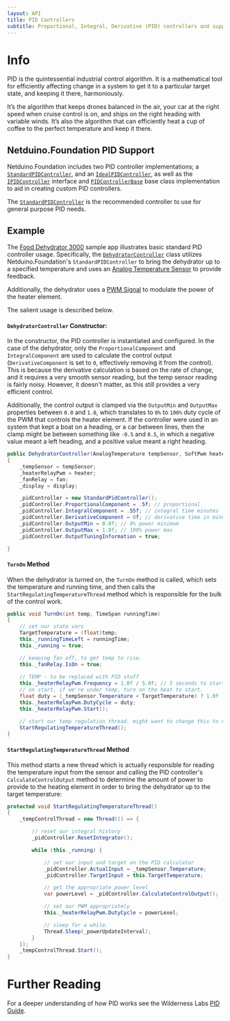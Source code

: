 ```yaml
---
layout: API
title: PID Controllers
subtitle: Proportional, Integral, Derivative (PID) controllers and supporting classes.
---
```


# Info

PID is the quintessential industrial control algorithm. It is a mathematical tool for efficiently affecting change in a system to get it to a particular target state, and keeping it there, harmoniously.

It’s the algorithm that keeps drones balanced in the air, your car at the right speed when cruise control is on, and ships on the right heading with variable winds. It’s also the algorithm that can efficiently heat a cup of coffee to the perfect temperature and keep it there.

## Netduino.Foundation PID Support

Netduino.Foundation includes two PID controller implementations; a [`StandardPIDController`](/API/Controllers/PID/StandardPIDController/), and an [`IdealPIDController`](/API/Controllers/PID/IdealPIDController/), as well as the  [`IPIDController`](/API/Controllers/PID/IPIDController/) interface and [`PIDControllerBase`](/API/Controllers/PID/PIDControllerBase/) base class implementation to aid in creating custom PID controllers.

The [`StandardPIDController`](/API/Controllers/PID/StandardPIDController/) is the recommended controller to use for general purpose PID needs.

## Example

The [Food Dehydrator 3000](https://github.com/WildernessLabs/Netduino_Samples/tree/master/Netduino.Foundation/FoodDehydrator3000) sample app illustrates basic standard PID controller usage. Specifically, the [`DehydratorController`](https://github.com/WildernessLabs/Netduino_Samples/blob/master/Netduino.Foundation/FoodDehydrator3000/FoodDehydrator3000/DehydratorController.cs) class utilizes Netduino.Foundation's `StandardPIDController` to bring the dehydrator up to a specified temperature and uses an [Analog Temperature Sensor](/API/Sensors/Temperature/Analog/) to provide feedback.

Additionally, the dehydrator uses a [PWM Signal](http://developer.wildernesslabs.co/Netduino/Input_Output/Digital/PWM/) to modulate the power of the heater element. 

The salient usage is described below.

#### `DehydratorController` Constructor:

In the constructor, the PID controller is instantiated and configured. In the case of the dehydrator, only the `ProportionalComponent` and `IntegralComponent` are used to calculate the control output (`DerivativeComponent` is set to `0`, effectively removing it from the control). This is because the derivative calculation is based on the rate of change, and it requires a very smooth sensor reading, but the temp sensor reading is fairly noisy. However, it doesn't matter, as this still provides a very efficient control. 

Additionally, the control output is clamped via the `OutputMin` and `OutputMax` properties between `0.0` and `1.0`, which translates to `0%` to `100%` duty cycle of the PWM that controls the heater element. If the controller were used in an system that kept a boat on a heading, or a car between lines, then the clamp might be between something like `-0.5` and `0.5`, in which a negative value meant a left heading, and a positive value meant a right heading.

```csharp
public DehydratorController(AnalogTemperature tempSensor, SoftPwm heater, Relay fan, SerialLCD display)
{
    _tempSensor = tempSensor;
    _heaterRelayPwm = heater;
    _fanRelay = fan;
    _display = display;

    _pidController = new StandardPidController();
    _pidController.ProportionalComponent = .5f; // proportional
    _pidController.IntegralComponent = .55f; // integral time minutes
    _pidController.DerivativeComponent = 0f; // derivative time in minutes
    _pidController.OutputMin = 0.0f; // 0% power minimum
    _pidController.OutputMax = 1.0f; // 100% power max
    _pidController.OutputTuningInformation = true;

}
```

#### `TurnOn` Method

When the dehydrator is turned on, the `TurnOn` method is called, which sets the temperature and running time, and then calls the `StartRegulatingTemperatureThread` method which is responsible for the bulk of the control work.

```csharp
public void TurnOn(int temp, TimeSpan runningTime)
{
    // set our state vars
    TargetTemperature = (float)temp;
    this._runningTimeLeft = runningTime;
    this._running = true;

    // keeping fan off, to get temp to rise.
    this._fanRelay.IsOn = true;
            
    // TEMP - to be replaced with PID stuff
    this._heaterRelayPwm.Frequency = 1.0f / 5.0f; // 5 seconds to start (later we can slow down)
    // on start, if we're under temp, turn on the heat to start.
    float duty = (_tempSensor.Temperature < TargetTemperature) ? 1.0f : 0.0f;
    this._heaterRelayPwm.DutyCycle = duty;
    this._heaterRelayPwm.Start();

    // start our temp regulation thread. might want to change this to notify.
    StartRegulatingTemperatureThread();
}
```

#### `StartRegulatingTemperatureThread` Method

This method starts a new thread which is actually responsible for reading the temperature input from the sensor and calling the PID controller's `CalculateControlOutput` method to determine the amount of power to provide to the heating element in order to bring the dehydrator up to the target temperature:

```csharp
protected void StartRegulatingTemperatureThread()
{
    _tempControlThread = new Thread(() => {

        // reset our integral history
        _pidController.ResetIntegrator();

        while (this._running) {

            // set our input and target on the PID calculator
            _pidController.ActualInput = _tempSensor.Temperature;
            _pidController.TargetInput = this.TargetTemperature;

            // get the appropriate power level 
            var powerLevel = _pidController.CalculateControlOutput();

            // set our PWM appropriately
            this._heaterRelayPwm.DutyCycle = powerLevel;

            // sleep for a while. 
            Thread.Sleep(_powerUpdateInterval);
        }
    });
    _tempControlThread.Start();
}
```

# Further Reading

For a deeper understanding of how PID works see the Wilderness Labs [PID Guide](http://developer.wildernesslabs.co/Hardware/Reference/Algorithms/Proportional_Integral_Derivative/).
